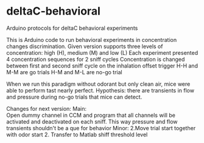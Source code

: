 # deltaC-behavioral
Arduino protocols for deltaC behavioral experiments

This is Arduino code to run behavioral experiments in concentration changes discrimination.
Given version supports three levels of concentration: high (H), medium (M) and low (L)
Each experiment presented 4 concentration sequences for 2 sniff cycles
Concentration is changed between first and second sniff cycle on the inhalation offset trigger
    H-H and M-M are go trials
    H-M and M-L are no-go trial
    
When we run this paradigm without odorant but only clean air, mice were able to perform tast nearly perfect.
Hypothesis: there are transients in flow and pressure during no-go trials that mice can detect.

Changes for next version:
Main:   
    Open dummy channel in CCM and program that all channels will be activated and deactivated on each sniff. 
    This way pressure and flow transients shouldn't be a que for behavior
Minor: 
    2.Move trial start together with odor start
    2. Transfer to Matlab shiff threshold level
    
